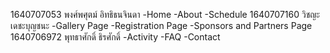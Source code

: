 1640707053 พงศ์พศุตม์ อิทธิธนจินดา 
-Home
-About
-Schedule
1640707160 วิชญะ เดชะบุญชนะ
-Gallery Page 
-Registration Page 
-Sponsors and Partners Page
1640706972 พุทธาศักดิ์ ธิรศักดิ์
-Activity 
-FAQ
-Contact
